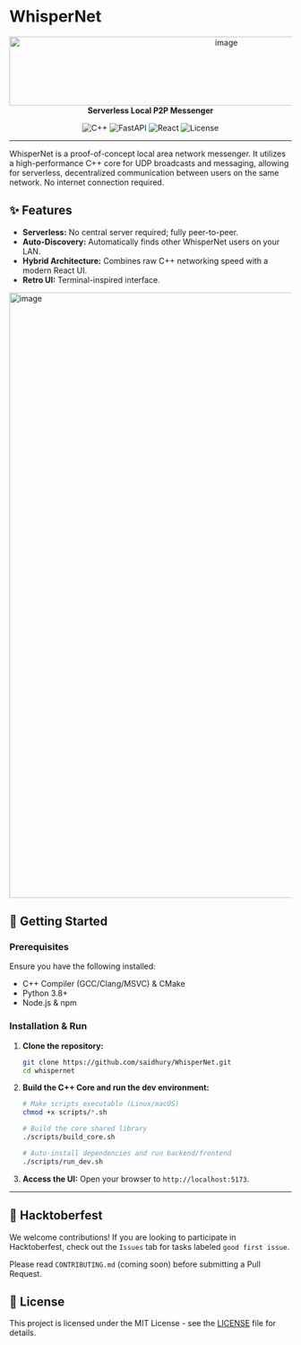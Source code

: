 # WhisperNet

<p align="center">
  <img width="759" height="123" alt="image" src="https://github.com/user-attachments/assets/b2e31e3b-16a5-43e3-b828-a4e85e7d8a48" />
  <br>
  <strong>Serverless Local P2P Messenger</strong>
</p>

<p align="center">
  <img src="https://img.shields.io/badge/Core-C++17-00599C?logo=c%2B%2B" alt="C++">
  <img src="https://img.shields.io/badge/Backend-FastAPI-009688?logo=fastapi" alt="FastAPI">
  <img src="https://img.shields.io/badge/Frontend-React_Vite-61DAFB?logo=react" alt="React">
  <img src="https://img.shields.io/github/license/saidhury/WhisperNet" alt="License">
</p>

---

WhisperNet is a proof-of-concept local area network messenger. It utilizes a high-performance C++ core for UDP broadcasts and messaging, allowing for serverless, decentralized communication between users on the same network. No internet connection required.

## ✨ Features

*   **Serverless:** No central server required; fully peer-to-peer.
*   **Auto-Discovery:** Automatically finds other WhisperNet users on your LAN.
*   **Hybrid Architecture:** Combines raw C++ networking speed with a modern React UI.
*   **Retro UI:** Terminal-inspired interface.

<img width="1914" height="1079" alt="image" src="https://github.com/user-attachments/assets/3f3456b7-5191-45e3-9c97-f8a38085630d" />


## 🚀 Getting Started

### Prerequisites
Ensure you have the following installed:
*   C++ Compiler (GCC/Clang/MSVC) & CMake
*   Python 3.8+
*   Node.js & npm

### Installation & Run

1.  **Clone the repository:**
    ```bash
    git clone https://github.com/saidhury/WhisperNet.git
    cd whispernet
    ```

2.  **Build the C++ Core and run the dev environment:**
    ```bash
    # Make scripts executable (Linux/macOS)
    chmod +x scripts/*.sh

    # Build the core shared library
    ./scripts/build_core.sh

    # Auto-install dependencies and run backend/frontend
    ./scripts/run_dev.sh
    ```

3.  **Access the UI:**
    Open your browser to `http://localhost:5173`.

---

## 🎃 Hacktoberfest

We welcome contributions! If you are looking to participate in Hacktoberfest, check out the `Issues` tab for tasks labeled `good first issue`.

Please read `CONTRIBUTING.md` (coming soon) before submitting a Pull Request.

## 📄 License

This project is licensed under the MIT License - see the [LICENSE](LICENSE) file for details.
